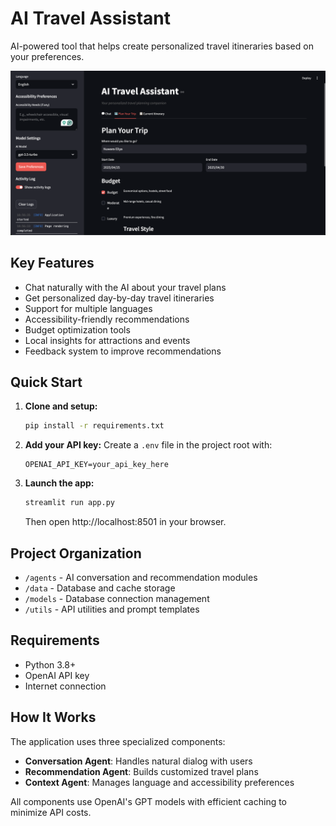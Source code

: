 # AI Travel Assistant

AI-powered tool that helps create personalized travel itineraries based on your preferences.

![Travel Assistant](./thumbnail.png)

## Key Features

- Chat naturally with the AI about your travel plans
- Get personalized day-by-day travel itineraries
- Support for multiple languages
- Accessibility-friendly recommendations
- Budget optimization tools
- Local insights for attractions and events
- Feedback system to improve recommendations

## Quick Start

1. **Clone and setup:**

   ```bash
   pip install -r requirements.txt
   ```

2. **Add your API key:**
   Create a `.env` file in the project root with:

   ```
   OPENAI_API_KEY=your_api_key_here
   ```

3. **Launch the app:**
   ```bash
   streamlit run app.py
   ```
   Then open http://localhost:8501 in your browser.

## Project Organization

- `/agents` - AI conversation and recommendation modules
- `/data` - Database and cache storage
- `/models` - Database connection management
- `/utils` - API utilities and prompt templates

## Requirements

- Python 3.8+
- OpenAI API key
- Internet connection

## How It Works

The application uses three specialized components:

- **Conversation Agent**: Handles natural dialog with users
- **Recommendation Agent**: Builds customized travel plans
- **Context Agent**: Manages language and accessibility preferences

All components use OpenAI's GPT models with efficient caching to minimize API costs.
